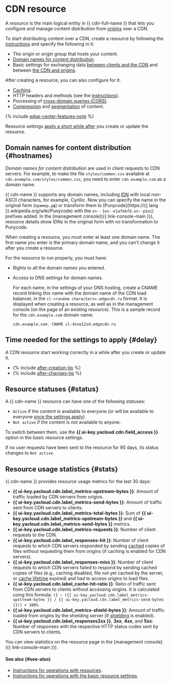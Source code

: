 # CDN resource

A _resource_ is the main logical entity in {{ cdn-full-name }} that lets you configure and manage content distribution from [origins](origins.md) over a CDN.

To start distributing content over a CDN, create a resource by following the [instructions](../operations/resources/create-resource.md) and specify the following in it:

* The origin or origin group that hosts your content.
* [Domain names for content distribution](#hostnames).
* Basic settings for exchanging data [between clients and the CDN](clients-to-servers.md) and between [the CDN and origins](servers-to-origins.md).

After creating a resource, you can also configure for it:

* [Caching](caching.md).
* HTTP headers and methods (see the [instructions](../operations/resources/configure-http.md)).
* Processing of [cross-domain queries (CORS)](cors.md).
* [Compression](compression.md) and [segmentation](slicing.md) of content.

{% include [edge-center-features-note](../../_includes/cdn/edge-center-features-note.md) %}

Resource settings [apply a short while after](#delay) you create or update the resource.

## Domain names for content distribution {#hostnames}

_Domain names for content distribution_ are used in client requests to CDN servers. For example, to make the file `styles/common.css` available at `cdn.example.com/styles/common.css`, you need to enter `cdn.example.com` as a domain name.

{{ cdn-name }} supports any domain names, including [IDN](https://en.wikipedia.org/wiki/Internationalized_domain_name) with local non-ASCII characters, for example, Cyrillic. Now you can specify the name in the original form (`пример.рф`) or transform them to [Punycode](https://{{ lang }}.wikipedia.org/wiki/Punycode) with the `xn--` (`xn--e1afmkfd.xn--p1ai`) prefixes added. In the [management console]({{ link-console-main }}), resource details show IDNs in the original form with no transformation to Punycode.

When creating a resource, you must enter at least one domain name. The first name you enter is the primary domain name, and you can't change it after you create a resource.

For the resource to run properly, you must have:

* Rights to all the domain names you entered.
* Access to DNS settings for domain names.

   For each name, in the settings of your DNS hosting, create a CNAME record linking this name with the domain name of the CDN load balancer, in the `cl-<random characters>.edgecdn.ru` format. It is displayed when creating a resource, as well as in the management console (on the page of an existing resource). This is a sample record for the `cdn.example.com` domain name:

   ```
   cdn.example.com. CNAME cl-4sne12sd.edgecdn.ru
   ```


## Time needed for the settings to apply {#delay}

A CDN resource start working correctly in a while after you create or update it.

* {% include [after-creation-tip](../../_includes/cdn/after-creation-tip.md) %}
* {% include [after-changes-tip](../../_includes/cdn/after-changes-tip.md) %}


## Resource statuses {#status}

A {{ cdn-name }} resource can have one of the following statuses:

* `Active` if the content is available to everyone (or will be available to everyone [once the settings apply](#delay)).
* `Not active` if the content is not available to anyone.

To switch between them, use the **{{ ui-key.yacloud.cdn.field_access }}** option in the basic resource settings.

If no user requests have been sent to the resource for 90 days, its status changes to `Not active`.

## Resource usage statistics {#stats}

{{ cdn-name }} provides resource usage metrics for the last 30 days:

* **{{ ui-key.yacloud.cdn.label_metrics-upstream-bytes }}**: Amount of traffic loaded by CDN servers from origins.
* **{{ ui-key.yacloud.cdn.label_metrics-send-bytes }}**: Amount of traffic sent from CDN servers to clients.
* **{{ ui-key.yacloud.cdn.label_metrics-total-bytes }}**: Sum of **{{ ui-key.yacloud.cdn.label_metrics-upstream-bytes }}** and **{{ ui-key.yacloud.cdn.label_metrics-send-bytes }}** metrics.
* **{{ ui-key.yacloud.cdn.label_metrics-requests }}**: Number of client requests to the CDN.
* **{{ ui-key.yacloud.cdn.label_responses-hit }}**: Number of client requests to which CDN servers responded by sending [cached](caching.md) copies of files without requesting them from origins (if caching is enabled for CDN servers).
* **{{ ui-key.yacloud.cdn.label_responses-miss }}**: Number of client requests to which CDN servers failed to respond by sending cached copies of files (e.g., caching disabled, file not yet cached by the server, or [cache lifetime](caching.md#server-side-cache-age) expired) and had to access origins to load files.
* **{{ ui-key.yacloud.cdn.label_cache-hit-ratio }}**: Ratio of traffic sent from CDN servers to clients without accessing origins. It is calculated using this formula: `(1 − ({{ ui-key.yacloud.cdn.label_metrics-upstream-bytes }} / {{ ui-key.yacloud.cdn.label_metrics-send-bytes }})) × 100%`.
* **{{ ui-key.yacloud.cdn.label_metrics-shield-bytes }}**: Amount of traffic loaded from origins by the shielding server (if [shielding](origins-shielding.md) is enabled).
* **{{ ui-key.yacloud.cdn.label_responses2xx }}**, **3xx**, **4xx**, and **5xx**: Number of responses with the respective HTTP status codes sent by CDN servers to clients.

You can view statistics on the resource page in the [management console]({{ link-console-main }}).

#### See also {#see-also}

* [Instructions for operations with resources](../operations/index.md#resources).
* [Instructions for operations with the basic resource settings](../operations/resources/configure-basics.md).